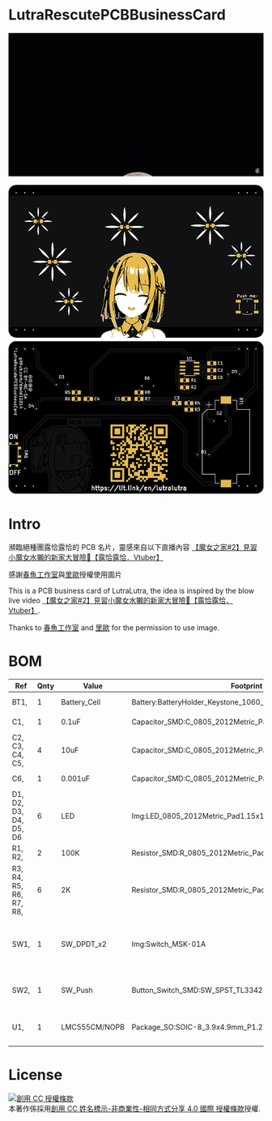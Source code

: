 # LutraRescutePCBBusinessCard

![](./README_IMG.gif)

![](./Preview_small.png)

# Intro

瀕臨絕種團露恰露恰的 PCB 名片，靈感來自以下直播內容
[【魔女之家#2】見習小魔女水獺的新家大冒險🍻【露恰露恰．Vtuber】](https://youtu.be/RvgKsK7jW5E?t=4198)

感謝[春魚工作室](https://t.co/JhnwOmfZGn)與[里歐](https://twitter.com/leo_chen0912/status/1580262135908945920)授權使用圖片


This is a PCB business card of LutraLutra, the idea is inspired by the blow live video [【魔女之家#2】見習小魔女水獺的新家大冒險🍻【露恰露恰．Vtuber】](https://youtu.be/RvgKsK7jW5E?t=4198).

Thanks to [春魚工作室](https://t.co/JhnwOmfZGn) and [里歐](https://twitter.com/leo_chen0912/status/1580262135908945920) for the permission to use image.


# BOM
|Ref                     |Qnty |Value        |Footprint                                                  |Description                                     |Vendor                             |
|------------------------|-----|-------------|-----------------------------------------------------------|------------------------------------------------|-----------------------------------|
|BT1,                    |1    |Battery_Cell |Battery:BatteryHolder_Keystone_1060_1x2032                 |Single-cell battery                             |https://ok.100y.com.tw/Goods/52684 |
|C1,                     |1    |0.1uF        |Capacitor_SMD:C_0805_2012Metric_Pad1.18x1.45mm_HandSolder  |Unpolarized capacitor                           |https://ok.100y.com.tw/Goods/99587 |
|C2, C3, C4, C5,         |4    |10uF         |Capacitor_SMD:C_0805_2012Metric_Pad1.18x1.45mm_HandSolder  |Unpolarized capacitor                           |https://ok.100y.com.tw/Goods/42857 |
|C6,                     |1    |0.001uF      |Capacitor_SMD:C_0805_2012Metric_Pad1.18x1.45mm_HandSolder  |Unpolarized capacitor                           |https://ok.100y.com.tw/Goods/124188|
|D1, D2, D3, D4, D5, D6  |6    |LED          |Img:LED_0805_2012Metric_Pad1.15x1.40mm_HandSolder          |Light emitting diode                            |https://ok.100y.com.tw/Goods/99164 |
|R1, R2,                 |2    |100K         |Resistor_SMD:R_0805_2012Metric_Pad1.20x1.40mm_HandSolder   |Resistor                                        |https://ok.100y.com.tw/Goods/123451|
|R3, R4, R5, R6, R7, R8, |6    |2K           |Resistor_SMD:R_0805_2012Metric_Pad1.20x1.40mm_HandSolder   |Resistor                                        |https://ok.100y.com.tw/Goods/123312|
|SW1,                    |1    |SW_DPDT_x2   |Img:Switch_MSK-01A                                         |Switch, dual pole double throw, separate symbols|https://ok.100y.com.tw/Goods/139685|
|SW2,                    |1    |SW_Push      |Button_Switch_SMD:SW_SPST_TL3342                           |Push button switch, generic, two pins           |https://ok.100y.com.tw/Goods/98045 |
|U1,                     |1    |LMC555CM/NOPB|Package_SO:SOIC-8_3.9x4.9mm_P1.27mm                        |CMOS Timer, 555 compatible, SOIC-8              |https://ok.100y.com.tw/Goods/56713 |

# License

<a rel="license" href="http://creativecommons.org/licenses/by-nc-sa/4.0/"><img alt="創用 CC 授權條款" style="border-width:0" src="https://i.creativecommons.org/l/by-nc-sa/4.0/88x31.png" /></a><br />本著作係採用<a rel="license" href="http://creativecommons.org/licenses/by-nc-sa/4.0/">創用 CC 姓名標示-非商業性-相同方式分享 4.0 國際 授權條款</a>授權.
